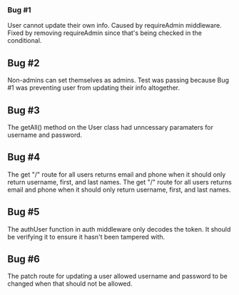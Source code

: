 
### Bug #1
User cannot update their own info. Caused by requireAdmin middleware. Fixed by removing requireAdmin since that's being checked in the conditional.
## Bug #2
Non-admins can set themselves as admins. Test was passing because Bug #1 was preventing user from updating their info altogether.
## Bug #3
The getAll() method on the User class had unncessary paramaters for username and password.

## Bug #4
The get "/" route for all users returns email and phone when it should only return username, first, and last names.
The get "/" route for all users returns email and phone when it should only return username, first, and last names.

## Bug #5
The authUser function in auth middleware only decodes the token. It should be verifying it to ensure it hasn't been tampered with.

## Bug #6
The patch route for updating a user allowed username and password to be changed when that should not be allowed.